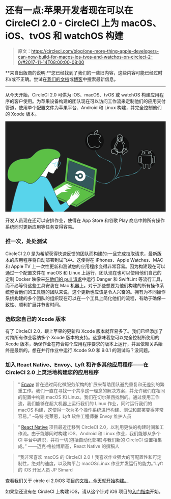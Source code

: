 # 还有一点:苹果开发者现在可以在 CircleCI 2.0 - CircleCI 上为 macOS、iOS、tvOS 和 watchOS 构建

> 原文：<https://circleci.com/blog/one-more-thing-apple-developers-can-now-build-for-macos-ios-tvos-and-watchos-on-circleci-2-0/#2017-11-14T08:00:00-08:00>

**来自出版商的说明:**您已经找到了我们的一些旧内容，这些内容可能已经过时和/或不正确。尝试在[我们的文档](https://circleci.com/docs/)或[博客](https://circleci.com/blog/)中搜索最新信息。

* * *

从今天开始，CircleCI 2.0 可供为 iOS、macOS、tvOS 或 watchOS 构建应用程序的客户使用。为苹果设备构建的团队现在可以访问工作流来定制他们的应用交付管道，使用单个配置文件为苹果平台、Android 和 Linux 构建，并完全控制他们的 Xcode 版本。

![macOS-v4.gif](img/b04eec24a5d4400e195dd80ef10e9180.png)

开发人员现在还可以安排作业，使得在 App Store 和谷歌 Play 商店中跨所有操作系统同时更新应用等任务变得容易。

### 推一次，处处测试

CircleCI 2.0 是为希望获得快速反馈的团队而构建的:一旦完成拉取请求，最新版本的应用程序将自动部署到试飞中。这使得在 iPhones、Apple Watches、MAC 和 Apple TV 上一次性更新和测试您的应用程序变得非常容易。因为构建现在可以通过一个配置文件在 macOS 和 Linux 上运行，团队现在也可以使用他们自己的定制 Docker 映像来[在他们的 pull 请求](https://circleci.com/docs/testing-ios/)中运行 Danger 和 SwiftLint 等流行工具，而不必等待这些工具安装在 Mac 机器上。对于那些想要为他们构建的所有操作系统整合他们的工具链的团队来说，这个更新也应该是令人兴奋的。拥有为不同操作系统构建的多个团队的组织现在可以在一个工具上简化他们的流程，有助于确保一致性、顺利扩展并节省时间。

### 选取您自己的 Xcode 版本

有了 CircleCI 2.0，跟上苹果的更新和 Xcode 版本就容易多了。我们已经添加了对跨所有作业容纳多个 Xcode 版本的支持。这意味着您可以完全控制所使用的 Xcode 版本，确保作业在符合每个应用程序要求的版本上运行，并且依赖关系始终是最新的。想在并行作业中运行 Xcode 9.0 和 9.0.1 的测试吗？没问题。

### 加入 React Native、Envoy、Lyft 和许多其他应用程序——在 CircleCI 2.0 上灵活地构建您的应用程序

> " [Envoy](https://github.com/envoyproxy/envoy) 旨在通过简化微服务架构的扩展来帮助团队避免重复和无差别的繁重工作。我们一直在寻找一个共享这一理念的解决方案，并允许我们在相同的配置中构建 macOS 和 Linux。我们在切尔莱西找到的。通过使用工作流，我们能够在超大机器上运行我们的 Linux 作业，同时运行我们的 macOS 构建，这使得一次为多个操作系统进行构建、测试和部署变得非常容易。”
> –马特·克莱恩，Lyft 软件工程师兼 Envoy 维护人员

> “ [React Native](https://github.com/facebook/react-native) 项目最近迁移到 CircleCI 2.0，以利用更快的构建时间和工作流。由于能够同时构建 iOS、Android 和 Linux 作业，我们能够从多个 CI 平台中辞职，并将一切(包括自动化部署)与我们新的 CircleCI 设置相集成。”
> ——迈克·格拉博斯基，React Native 的撰稿人

> “我非常喜欢 macOS 的 CircleCI 2.0！我喜欢作业强大的可配置性和可定制性，绝对的速度，以及跨平台 macOS/Linux 作业并发运行的能力。”Lyft 的 iOS 开发人员 JP Simard

查看我们关于 circle ci 2.0iOS 项目的[文档，今天就开始构建。](https://circleci.com/docs/ios-tutorial/)

如果您还没有在 CircleCI 上构建 iOS，请从这个针对 iOS 项目的[入门指南](https://circleci.com/docs/ios-tutorial/)开始。